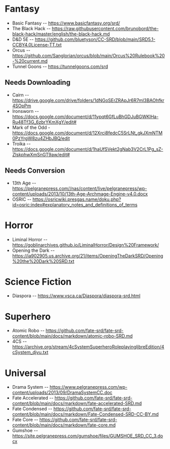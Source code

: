 # Fantasy

* Basic Fantasy -- https://www.basicfantasy.org/srd/
* The Black Hack -- https://raw.githubusercontent.com/brunobord/the-black-hack/master/english/the-black-hack.md
* D&D 5E -- https://github.com/bluetyson/CC-SRD/blob/main/SRD5.1-CCBY4.0License-TT.txt
* Orcus -- https://github.com/Sanglorian/orcus/blob/main/Orcus%20Rulebook%20-%20current.md
* Tunnel Goons -- https://tunnelgoons.com/srd

## Needs Downloading
* Cairn -- https://drive.google.com/drive/folders/1dNGoSErZRApJr6R7mI3BAOhfkr4SOpPm
* Ironsworn -- https://docs.google.com/document/d/11ypqt6GfLuBhGDJuBGWKlHa-Ru48Tf3G_6zbrYKmXgY/edit#
* Mark of the Odd - https://docs.google.com/document/d/12Xrci8fedcC5SrLNt_gkJXmNTM0PzYrgW8zu4ZHbJBQ/edit
* Troika -- https://docs.google.com/document/d/1haUfSVekt2gNab3V2CrL1Pg_sZ-ZlskphwXmSnGT9aw/edit#

## Needs Conversion
* 13th Age -- https://pelgranepress.com//nas/content/live/pelgranepress/wp-content/uploads/2013/10/13th-Age-Archmage-Engine-v4.0.docx
* OSRIC -- https://osricwiki.presgas.name/doku.php?id=osric:index#explanatory_notes_and_definitions_of_terms

# Horror

* Liminal Horror -- https://goblinarchives.github.io/LiminalHorror/Design%20Framework/
* Opening the Dark -- https://ia902905.us.archive.org/21/items/OpeningTheDarkSRD/Opening%20the%20Dark%20SRD.txt

# Science Fiction

* Diaspora -- https://www.vsca.ca/Diaspora/diaspora-srd.html

# Superhero
* Atomic Robo -- https://github.com/fate-srd/fate-srd-content/blob/main/docs/markdown/atomic-robo-SRD.md
* 4CS -- https://archive.org/stream/4cSystemSuperheroRoleplayinglibreEdition/4cSystem_djvu.txt

# Universal

* Drama System -- https://www.pelgranepress.com/wp-content/uploads/2013/09/DramaSystemCC.doc
* Fate Accelerated -- https://github.com/fate-srd/fate-srd-content/blob/main/docs/markdown/fate-accelerated-SRD.md
* Fate Condensed -- https://github.com/fate-srd/fate-srd-content/blob/main/docs/markdown/Fate-Condensed-SRD-CC-BY.md
* Fate Core -- https://github.com/fate-srd/fate-srd-content/blob/main/docs/markdown/fate-core.md
* Gumshoe -- https://site.pelgranepress.com/gumshoe/files/GUMSHOE_SRD_CC_3.docx

